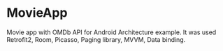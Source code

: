 # MovieApp

Movie app with OMDb API for Android Architecture example. It was used Retrofit2, Room, Picasso, Paging library, MVVM, Data binding. 
